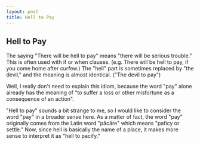 ```yaml
---
layout: post
title: Hell to Pay
---
```


## Hell to Pay
The saying "There will be hell to pay" means "there will be serious trouble." This is often used with if or when clauses. (e.g. There will be hell to pay, if you come home after curfew.) The "hell" part is sometimes replaced by "the devil," and the meaning is almost identical. ("The devil to pay")

Well, I really don't need to explain this idiom, because the word "pay" alone already has the meaning of "to suffer a loss or other misfortune as a consequence of an action".

"Hell to pay" sounds a bit strange to me, so I would like to consider the word "pay" in a broader sense here. As a matter of fact, the word "pay" originally comes from the Latin word "pācāre" which means "paficy or settle." Now, since hell is basically the name of a place, it makes more sense to interpret it as "hell to pacify."

